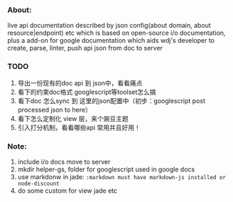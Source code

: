 
### About:
live api documentation described by json config(about domain, about resource|endpoint) etc which is based on open-source i/o documentation, plus a add-on for google documentation which aids wdj's developer to create, parse, linter, push api json from doc to server

### TODO
1. 导出一份现有的doc api 到 json中，看看痛点
2. 看下的约束doc格式 googlescript等toolset怎么搞
3. 看下doc 怎么sync 到 这里的json配置中（初步：googlescript post processed json to here）
4. 看下怎么定制化 view 层，来个豌豆主题
5. 引入打分机制，看看哪些api 常用并且好用！


### Note:
1. include i/o docs move to server
2. mkdir helper-gs, folder for googlescript used in google docs
3. use markdonw in jade:
`:markdown must have markdown-js installed or node-discount`
4. do some custom for view jade etc